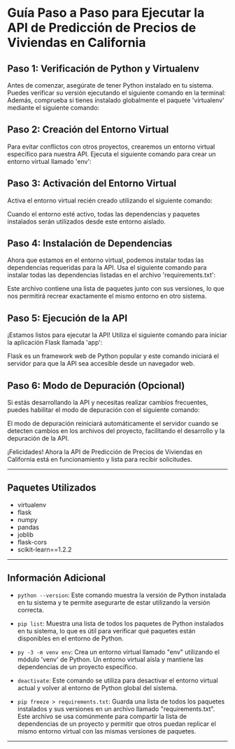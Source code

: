 # Guía Paso a Paso para Ejecutar la API de Predicción de Precios de Viviendas en California

## Paso 1: Verificación de Python y Virtualenv

Antes de comenzar, asegúrate de tener Python instalado en tu sistema. Puedes verificar su versión ejecutando el siguiente comando en la terminal:
Además, comprueba si tienes instalado globalmente el paquete 'virtualenv' mediante el siguiente comando:

## Paso 2: Creación del Entorno Virtual

Para evitar conflictos con otros proyectos, crearemos un entorno virtual específico para nuestra API. Ejecuta el siguiente comando para crear un entorno virtual llamado 'env':

## Paso 3: Activación del Entorno Virtual

Activa el entorno virtual recién creado utilizando el siguiente comando:

Cuando el entorno esté activo, todas las dependencias y paquetes instalados serán utilizados desde este entorno aislado.

## Paso 4: Instalación de Dependencias

Ahora que estamos en el entorno virtual, podemos instalar todas las dependencias requeridas para la API. Usa el siguiente comando para instalar todas las dependencias listadas en el archivo 'requirements.txt':

Este archivo contiene una lista de paquetes junto con sus versiones, lo que nos permitirá recrear exactamente el mismo entorno en otro sistema.

## Paso 5: Ejecución de la API

¡Estamos listos para ejecutar la API! Utiliza el siguiente comando para iniciar la aplicación Flask llamada 'app':

Flask es un framework web de Python popular y este comando iniciará el servidor para que la API sea accesible desde un navegador web.

## Paso 6: Modo de Depuración (Opcional)

Si estás desarrollando la API y necesitas realizar cambios frecuentes, puedes habilitar el modo de depuración con el siguiente comando:

El modo de depuración reiniciará automáticamente el servidor cuando se detecten cambios en los archivos del proyecto, facilitando el desarrollo y la depuración de la API.

¡Felicidades! Ahora la API de Predicción de Precios de Viviendas en California está en funcionamiento y lista para recibir solicitudes.

---

## Paquetes Utilizados

- virtualenv
- flask
- numpy
- pandas
- joblib
- flask-cors
- scikit-learn==1.2.2

---

## Información Adicional

- `python --version`: Este comando muestra la versión de Python instalada en tu sistema y te permite asegurarte de estar utilizando la versión correcta.

- `pip list`: Muestra una lista de todos los paquetes de Python instalados en tu sistema, lo que es útil para verificar qué paquetes están disponibles en el entorno de Python.

- `py -3 -m venv env`: Crea un entorno virtual llamado "env" utilizando el módulo 'venv' de Python. Un entorno virtual aísla y mantiene las dependencias de un proyecto específico.

- `deactivate`: Este comando se utiliza para desactivar el entorno virtual actual y volver al entorno de Python global del sistema.

- `pip freeze > requirements.txt`: Guarda una lista de todos los paquetes instalados y sus versiones en un archivo llamado "requirements.txt". Este archivo se usa comúnmente para compartir la lista de dependencias de un proyecto y permitir que otros puedan replicar el mismo entorno virtual con las mismas versiones de paquetes.

---
